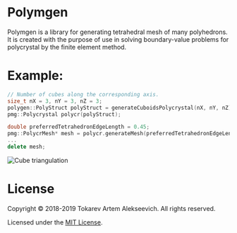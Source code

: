# Polymgen
Polymgen is a library for generating tetrahedral mesh of many polyhedrons. 
It is created with the purpose of use in solving boundary-value problems for polycrystal by the finite element method.
# Example:
```c++
// Number of cubes along the corresponding axis.
size_t nX = 3, nY = 3, nZ = 3;
polygen::PolyStruct polyStruct = generateCuboidsPolycrystal(nX, nY, nZ);
pmg::Polycrystal polycr(polyStruct);

double preferredTetrahedronEdgeLength = 0.45;
pmg::PolycrMesh* mesh = polycr.generateMesh(preferredTetrahedronEdgeLength);
...
delete mesh;
```
![Cube triangulation](https://github.com/Tokarevart/polycr-mesh-generator/blob/master/images/polymesh_1.png)
# License
Copyright © 2018-2019 Tokarev Artem Alekseevich. All rights reserved.

Licensed under the [MIT License](/LICENSE).
